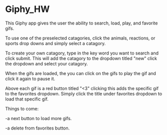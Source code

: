 # Giphy_HW

This Giphy app gives the user the ability to search, load, play, and favorite gifs.

To use one of the preselected catagories, click the animals, reactions, or sports drop downs and simply select a catagory. 

To create your own catagory, type in the key word you want to search and click submit. This will add the catagory to the dropdown titled
"new" click the dropdown and select your catagory. 

When the gifs are loaded, the you can click on the gifs to play the gif and click it again to pause it.

Above each gif is a red button titled "<3" clicking this adds the specific gif to the favorites dropdown. Simply click the title under
favorites dropdown to load that specific gif.

Things to come:

-a next button to load more gifs. 

-a delete from favorites button. 
